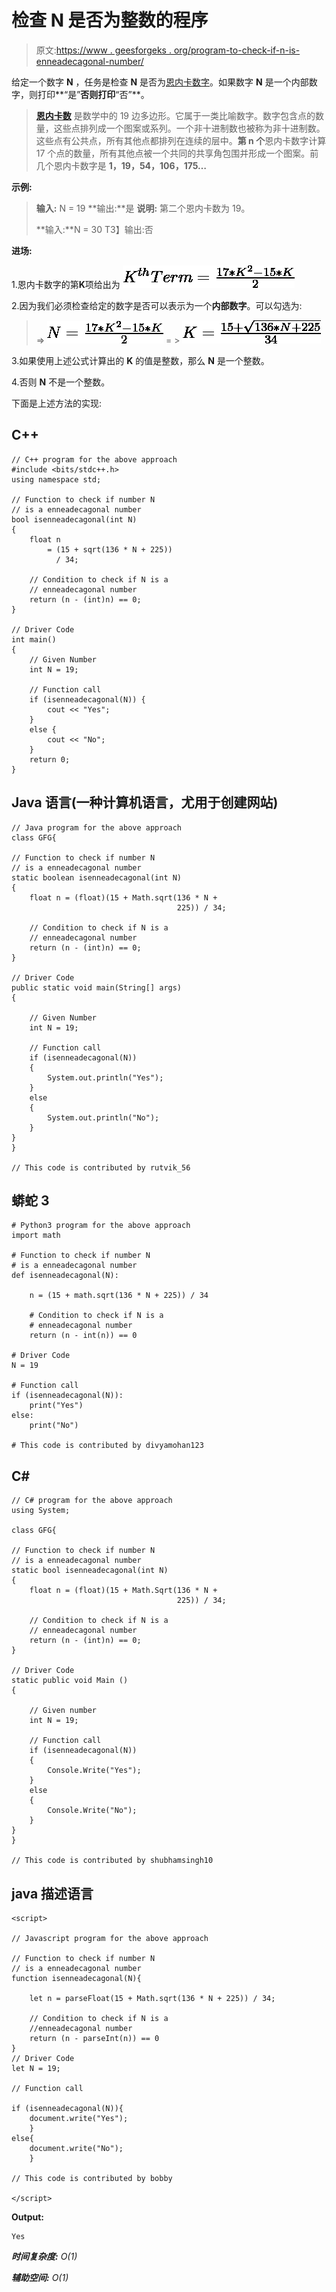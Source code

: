 # 检查 N 是否为整数的程序

> 原文:[https://www . geesforgeks . org/program-to-check-if-n-is-enneadecagonal-number/](https://www.geeksforgeeks.org/program-to-check-if-n-is-a-enneadecagonal-number/)

给定一个数字 **N** ，任务是检查 **N** 是否为[恩内卡数字](https://www.geeksforgeeks.org/enneadecagonal-number/)。如果数字 **N** 是一个内部数字，则打印**“是”**否则打印**“否”**。

> [**恩内卡数**](https://www.geeksforgeeks.org/enneadecagonal-number/) 是数学中的 19 边多边形。它属于一类比喻数字。数字包含点的数量，这些点排列成一个图案或系列。一个非十进制数也被称为非十进制数。这些点有公共点，所有其他点都排列在连续的层中。**第 n 个**恩内卡数字计算 17 个点的数量，所有其他点被一个共同的共享角包围并形成一个图案。前几个恩内卡数字是 **1，19，54，106，175…**

**示例:**

> **输入:** N = 19
> **输出:**是
> **说明:**
> 第二个恩内卡数为 19。
> 
> **输入:**N = 30
> T3】输出:否

**进场:**

1.恩内卡数字的第**K**项给出为
![K^{th} Term = \frac{17*K^{2} - 15*K}{2}    ](img/ee1340794a3cc8d22d9c4bb5b84216a2.png "Rendered by QuickLaTeX.com")

2.因为我们必须检查给定的数字是否可以表示为一个**内部数字**。可以勾选为:

> => ![N = \frac{17*K^{2} - 15*K}{2}    ](img/1d7e8b40af688e0c6912387e22f2f762.png "Rendered by QuickLaTeX.com")
> = > ![K = \frac{15 + \sqrt{136*N + 225}}{34}    ](img/ab6d4cadaa58c53fa98afda279b4db86.png "Rendered by QuickLaTeX.com")

3.如果使用上述公式计算出的 **K** 的值是整数，那么 **N** 是一个整数。

4.否则 **N** 不是一个整数。

下面是上述方法的实现:

## C++

```
// C++ program for the above approach
#include <bits/stdc++.h>
using namespace std;

// Function to check if number N
// is a enneadecagonal number
bool isenneadecagonal(int N)
{
    float n
        = (15 + sqrt(136 * N + 225))
          / 34;

    // Condition to check if N is a
    // enneadecagonal number
    return (n - (int)n) == 0;
}

// Driver Code
int main()
{
    // Given Number
    int N = 19;

    // Function call
    if (isenneadecagonal(N)) {
        cout << "Yes";
    }
    else {
        cout << "No";
    }
    return 0;
}
```

## Java 语言(一种计算机语言，尤用于创建网站)

```
// Java program for the above approach
class GFG{

// Function to check if number N
// is a enneadecagonal number
static boolean isenneadecagonal(int N)
{
    float n = (float)(15 + Math.sqrt(136 * N +
                                     225)) / 34;

    // Condition to check if N is a
    // enneadecagonal number
    return (n - (int)n) == 0;
}

// Driver Code
public static void main(String[] args)
{

    // Given Number
    int N = 19;

    // Function call
    if (isenneadecagonal(N))
    {
        System.out.println("Yes");
    }
    else
    {
        System.out.println("No");
    }
}
}

// This code is contributed by rutvik_56
```

## 蟒蛇 3

```
# Python3 program for the above approach
import math

# Function to check if number N
# is a enneadecagonal number
def isenneadecagonal(N):

    n = (15 + math.sqrt(136 * N + 225)) / 34

    # Condition to check if N is a
    # enneadecagonal number
    return (n - int(n)) == 0

# Driver Code
N = 19

# Function call
if (isenneadecagonal(N)):
    print("Yes")
else:
    print("No")

# This code is contributed by divyamohan123
```

## C#

```
// C# program for the above approach
using System;

class GFG{

// Function to check if number N
// is a enneadecagonal number
static bool isenneadecagonal(int N)
{
    float n = (float)(15 + Math.Sqrt(136 * N +
                                     225)) / 34;

    // Condition to check if N is a
    // enneadecagonal number
    return (n - (int)n) == 0;
}

// Driver Code
static public void Main ()
{

    // Given number
    int N = 19;

    // Function call
    if (isenneadecagonal(N))
    {
        Console.Write("Yes");
    }
    else
    {
        Console.Write("No");
    }
}
}

// This code is contributed by shubhamsingh10
```

## java 描述语言

```
<script>

// Javascript program for the above approach

// Function to check if number N
// is a enneadecagonal number
function isenneadecagonal(N){

    let n = parseFloat(15 + Math.sqrt(136 * N + 225)) / 34;

    // Condition to check if N is a
    //enneadecagonal number
    return (n - parseInt(n)) == 0
}
// Driver Code
let N = 19;

// Function call

if (isenneadecagonal(N)){
    document.write("Yes");
    }
else{
    document.write("No");
    }

// This code is contributed by bobby

</script>
```

**Output:** 

```
Yes
```

***时间复杂度:** O(1)*

***辅助空间:** O(1)*